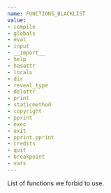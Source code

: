 ```yaml
---
name: FUNCTIONS_BLACKLIST
value:
- compile
- globals
- eval
- input
- __import__
- help
- hasattr
- locals
- dir
- reveal_type
- delattr
- print
- staticmethod
- copyright
- pprint
- exec
- exit
- pprint.pprint
- credits
- quit
- breakpoint
- vars
---
```


List of functions we forbid to use.